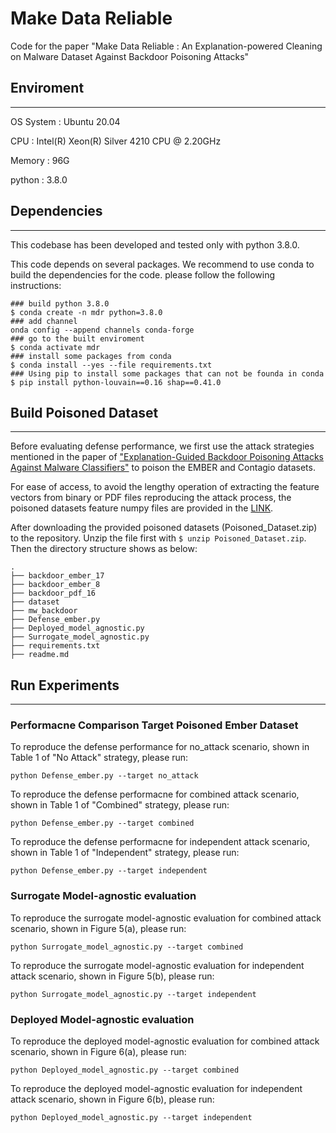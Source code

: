 # Make Data Reliable

Code for the paper "Make Data Reliable : An Explanation-powered Cleaning on Malware Dataset Against Backdoor Poisoning Attacks"

## Enviroment
---
OS System : Ubuntu 20.04

CPU : Intel(R) Xeon(R) Silver 4210 CPU @ 2.20GHz

Memory : 96G

python : 3.8.0

## Dependencies
---
This codebase has been developed and tested only with python 3.8.0.

This code depends on several packages. We recommend to use conda to build the dependencies for the code. 
please follow the following instructions:
```
### build python 3.8.0
$ conda create -n mdr python=3.8.0
### add channel
onda config --append channels conda-forge
### go to the built enviroment
$ conda activate mdr
### install some packages from conda
$ conda install --yes --file requirements.txt
### Using pip to install some packages that can not be founda in conda
$ pip install python-louvain==0.16 shap==0.41.0
```

## Build Poisoned Dataset
---
Before evaluating defense performance, we first use the attack strategies mentioned in the paper of ["Explanation-Guided Backdoor Poisoning Attacks Against Malware Classifiers"](https://github.com/ClonedOne/MalwareBackdoors) to poison the EMBER and Contagio datasets. 

For ease of access, to avoid the lengthy operation of extracting the feature vectors from binary or PDF files reproducing the attack process, the poisoned datasets feature numpy files are provided in the [LINK](https://objects.githubusercontent.com/github-production-release-asset-2e65be/534251726/3f450157-14ec-48ef-a03f-57ab790ea818?X-Amz-Algorithm=AWS4-HMAC-SHA256&X-Amz-Credential=AKIAIWNJYAX4CSVEH53A%2F20220914%2Fus-east-1%2Fs3%2Faws4_request&X-Amz-Date=20220914T082847Z&X-Amz-Expires=300&X-Amz-Signature=9c65d5e060fde34592b47da3664ec85a0dbb35bf4ac1e06906ad0dc575fd6a84&X-Amz-SignedHeaders=host&actor_id=41529081&key_id=0&repo_id=534251726&response-content-disposition=attachment%3B%20filename%3DPoisoned_Dataset.zip&response-content-type=application%2Foctet-stream).

After downloading the provided poisoned datasets (Poisoned_Dataset.zip) to the repository. Unzip the file first with ``$ unzip Poisoned_Dataset.zip``. Then the directory structure shows as below:
```
.
├── backdoor_ember_17
├── backdoor_ember_8
├── backdoor_pdf_16
├── dataset
├── mw_backdoor
├── Defense_ember.py
├── Deployed_model_agnostic.py
├── Surrogate_model_agnostic.py
├── requirements.txt
├── readme.md
```

## Run Experiments
---
### Performacne Comparison Target Poisoned Ember Dataset
To reproduce the defense performance for no_attack scenario, shown in Table 1 of "No Attack" strategy, please run:

``python Defense_ember.py --target no_attack``

To reproduce the defense performacne for combined attack scenario, shown in Table 1 of "Combined" strategy, please run:

``python Defense_ember.py --target combined``

To reproduce the defense performacne for independent attack scenario, shown in Table 1 of "Independent" strategy, please run:

``python Defense_ember.py --target independent``

### Surrogate Model-agnostic evaluation
To reproduce the surrogate model-agnostic evaluation for combined attack scenario, shown in Figure 5(a), please run:

``python Surrogate_model_agnostic.py --target combined``

To reproduce the surrogate model-agnostic evaluation for independent attack scenario, shown in Figure 5(b), please run:

``python Surrogate_model_agnostic.py --target independent``

### Deployed Model-agnostic evaluation
To reproduce the deployed model-agnostic evaluation for combined attack scenario, shown in Figure 6(a), please run:

``python Deployed_model_agnostic.py --target combined``

To reproduce the deployed model-agnostic evaluation for independent attack scenario, shown in Figure 6(b), please run:

``python Deployed_model_agnostic.py --target independent``